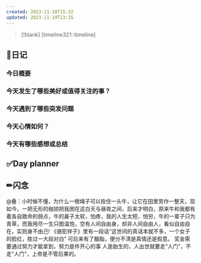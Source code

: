 ```yaml
---
created: 2023-11-18T15:32
updated: 2023-11-19T23:35
---
```

> [!blank] 
> [timeline321::timeline]
## 📓日记
### 今日概要


### 今天发生了哪些美好或值得关注的事？


### 今天遇到了哪些突发问题


### 今天心情如何？


### 今天有哪些感想或总结


## ✅Day planner


## ✏闪念
@叠：小时候不懂，为什么一根绳子可以拴住一头牛，让它在田里劳作一整天，现如今，一把无形的枷锁把我困在这白天与昼夜之间，后来才明白，原来牛和我都有着各自致命的弱点，牛的鼻子太软，怕疼，我的人生太短，怕穷，牛的一辈子只为青草，而我用尽一生只图温饱，空有人间自由身，却非人间自由人，看似自由自在，实则身不由己!
《骆驼祥子》里有一段话“这世间的真话本就不多，一个女子的脸红，胜过一大段对白”
可后来有了胭脂，便分不清是真情还是假意。
奖金需要通过努力才能拿到，努力是件开心的事
人是胎生的，人出世就要走“人门”，不走“人门”，上帝是不管后果的。

